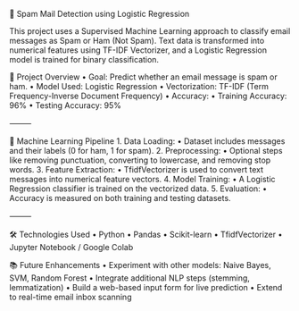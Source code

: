 📧 Spam Mail Detection using Logistic Regression

This project uses a Supervised Machine Learning approach to classify email messages as Spam or Ham (Not Spam). Text data is transformed into numerical features using TF-IDF Vectorizer, and a Logistic Regression model is trained for binary classification.

🚀 Project Overview
	•	Goal: Predict whether an email message is spam or ham.
	•	Model Used: Logistic Regression
	•	Vectorization: TF-IDF (Term Frequency-Inverse Document Frequency)
	•	Accuracy:
	•	Training Accuracy: 96%
	•	Testing Accuracy: 95%

⸻

🧠 Machine Learning Pipeline
	1.	Data Loading:
	•	Dataset includes messages and their labels (0 for ham, 1 for spam).
	2.	Preprocessing:
	•	Optional steps like removing punctuation, converting to lowercase, and removing stop words.
	3.	Feature Extraction:
	•	TfidfVectorizer is used to convert text messages into numerical feature vectors.
	4.	Model Training:
	•	A Logistic Regression classifier is trained on the vectorized data.
	5.	Evaluation:
	•	Accuracy is measured on both training and testing datasets.

⸻

🛠 Technologies Used
	•	Python
	•	Pandas
	•	Scikit-learn
	•	TfidfVectorizer
	•	Jupyter Notebook / Google Colab

📚 Future Enhancements
	•	Experiment with other models: Naive Bayes, SVM, Random Forest
	•	Integrate additional NLP steps (stemming, lemmatization)
	•	Build a web-based input form for live prediction
	•	Extend to real-time email inbox scanning
